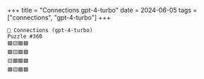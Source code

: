 +++
title = "Connections gpt-4-turbo"
date = 2024-06-05
tags = ["connections", "gpt-4-turbo"]
+++

```text
🤖 Connections (gpt-4-turbo) 
Puzzle #360
🟩🟨🟩🟩
🟩🟨🟩🟪
🟨🟩🟩🟪
🟩🟨🟩🟩
```
